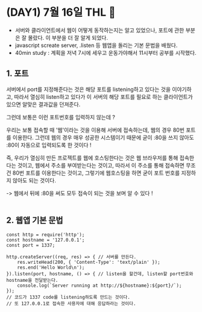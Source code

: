 # (DAY1) 7월 16일 THL 🤞

 - 서버와 클라이언트에서 웹이 어떻게 동작하는지는 알고 있었으나, 포트에 관한 부분은 잘 몰랐다. 이 부분을 더 잘 알게 되었다.<br>
 - javascript screate server, .listen 등 웹앱을 돌리는 기본 문법을 배웠다.<br>
 - 40min study : 계획을 저녁 7시에 세우고 운동가야해서 11시부터 공부를 시작했다.
 

## 1. 포트
서버에서 port를 지정해준다는 것은 해당 포트를 listening하고 있다는 것을 이야기하고, 따라서 열심히 listen하고 있다가 이 서버의 해당 포트를 필요로 하는 클라이언트가 있으면 알맞은 결과값을 던져준다.

그런데 보통은 이런 포트번호를 입력하지 않는데 ?

우리는 보통 접속할 때 '웹'이라는 것을 이용해 서버에 접속하는데, 웹의 경우 80번 포트를 이용한다. 그런데 웹의 경우 매우 성공한 시스템이기 때문에 굳이 :80을 쓰지 않아도 :80이 자동으로 입력되도록 한 것이다 !

즉, 우리가 열심히 만든 프로젝트를 웹에 호스팅한다는 것은 웹 브라우저를 통해 접속한다는 것이고, 웹에서 주소를 부여받는다는 것이고, 따라서 이 주소를 통해 접속하면 무조건 80번 포트를 이용한다는 것이고, 그렇기에 웹호스팅을 하면 굳이 포트 번호를 지정하지 않아도 되는 것이다.

-> 웹에서 뒤에 :80을 써도 모두 접속이 되는 것을 보며 알 수 있다 ! <br><br>

## 2. 웹앱 기본 문법
<pre><code>const http = require('http'); 
const hostname = '127.0.0.1';
const port = 1337;

http.createServer((req, res) => { // 서버를 만든다.
    res.writeHead(200, { 'Content-Type': 'text/plain' });
    res.end('Hello World\n');
}).listen(port, hostname, () => { // listen을 할건데, listen할 port번호와 hostname을 전달받는다.
    console.log(`Server running at http://${hostname}:${port}/`);
});
// 코드가 1337 code를 listening하도록 만드는 것이다.
// 또 127.0.0.1로 접속한 사용자에 대해 응답하라는 것이다.
</code></pre>
